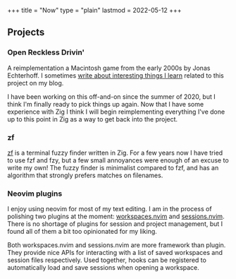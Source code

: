 +++
title = "Now"
type = "plain"
lastmod = 2022-05-12
+++

## Projects

### Open Reckless Drivin'

A reimplementation a Macintosh game from the early 2000s by Jonas Echterhoff. I
sometimes [write about interesting things I learn](/tags/reckless-drivin)
related to this project on my blog.

I have been working on this off-and-on since the summer of 2020, but I think I'm
finally ready to pick things up again. Now that I have some experience with Zig
I think I will begin reimplementing everything I've done up to this point in Zig
as a way to get back into the project.

### zf

[zf](https://github.com/natecraddock/zf) is a terminal fuzzy finder written in
Zig. For a few years now I have tried to use fzf and fzy, but a few small
annoyances were enough of an excuse to write my own! The fuzzy finder is
minimalist compared to fzf, and has an algorithm that strongly prefers matches
on filenames.

### Neovim plugins

I enjoy using neovim for most of my text editing. I am in the process of
polishing two plugins at the moment:
[workspaces.nvim](https://github.com/natecraddock/workspaces.nvim) and
[sessions.nvim](https://github.com/natecraddock/sessions.nvim). There is no
shortage of plugins for session and project management, but I found all of them
a bit too opinionated for my liking.

Both workspaces.nvim and sessions.nvim are more framework than plugin. They
provide nice APIs for interacting with a list of saved workspaces and session
files respectively. Used together, hooks can be registered to automatically load
and save sessions when opening a workspace.
